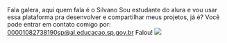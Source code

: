 Fala galera, aqui quem fala é o Silvano
Sou estudante do alura e vou usar essa plataforma pra desenvolver e compartilhar meus projetos, já é?
Você pode entrar em contato comigo por: 
00001082738190sp@al.educacao.sp.gov.br
Falou!
![](https://www.google.com/url?sa=i&url=https%3A%2F%2Fsaiko.fandom.com%2Fpt-br%2Fwiki%2FSaiko&psig=AOvVaw1ZP4uyIV-kOFF5TXc4jeHZ&ust=1718205064173000&source=images&cd=vfe&opi=89978449&ved=0CBIQjRxqFwoTCJCGveXq04YDFQAAAAAdAAAAABAE)
